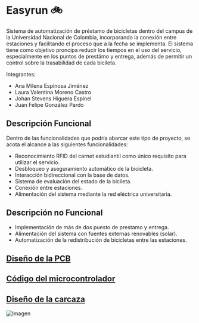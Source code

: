 # Easyrun :bike:

Sistema de automatización de préstamo de bicicletas dentro del campus de la Universidad Nacional de Colombia, incorporando la conexión entre estaciones y facilitando el proceso que a la fecha se implementa. El sistema tiene como objetivo proncipa reducir los tiempos en el uso del servicio, especialmente en los puntos de prestámo y entrega, además de permitir un control sobre la trasabilidad de cada bicileta.

Integrantes: 

* Ana Milena Espinosa Jiménez
* Laura Valentina Moreno Castro
* Johan Stevens Higuera Espinel
* Juan Felipe González Pardo

## Descripción Funcional ##

Dentro de las funcionalidades que podría abarcar este tipo de proyecto, se acota el alcance a las siguientes funcionalidades: 

* Reconocimiento RFID del carnet estudiantil como único requisito para utilizar el servicio. 
* Desbloqueo y aseguramiento automático de la bicicleta. 
* Interacción bidireccional con la base de datos.
* Sistema de evaluación del estado de la bicileta.
* Conexión entre estaciones.
* Alimentación del sistema mediante la red eléctrica universitaria.

## Descripción no Funcional ##

* Implementación de más de dos puesto de prestamo y entrega.
* Alimentación del sistema con fuentes externas renovables (solar).
* Automatización de la redistribución de bicicletas entre las estaciones. 



## [Diseño de la PCB](https://github.com/felipeg86/Easyrun/tree/main/Circuit%20Design)
## [Código del microcontrolador](https://github.com/felipeg86/Easyrun/tree/main/Micropython)
## [Diseño de la carcaza](https://github.com/felipeg86/Easyrun/tree/main/Case%20Design)

![Imagen](https://github.com/felipeg86/Easyrun/blob/main/Images/Embebidos%20-%20Frame%201.jpg) 
